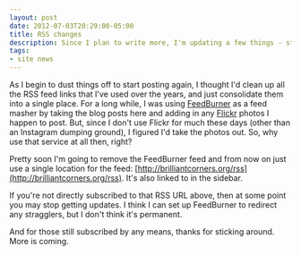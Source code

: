 ```yaml
---
layout: post
date: 2012-07-03T20:29:00-05:00
title: RSS changes
description: Since I plan to write more, I'm updating a few things - starting with the RSS feed.
tags:
- site news
---
```

As I begin to dust things off to start posting again, I thought I'd clean up all the RSS feed links that I've used over the years, and just consolidate them into a single place. For a long while, I was using [FeedBurner](http://feedburner.google.com/) as a feed masher by taking the blog posts here and adding in any [Flickr](http://flickr.com/photos/billturner) photos I happen to post. But, since I don't use Flickr for much these days (other than an Instagram dumping ground), I figured I'd take the photos out. So, why use that service at all then, right?

Pretty soon I'm going to remove the FeedBurner feed and from now on just use a single location for the feed: [http://brilliantcorners.org/rss](http://brilliantcorners.org/rss). It's also linked to in the sidebar.

If you're not directly subscribed to that RSS URL above, then at some point you may stop getting updates. I think I can set up FeedBurner to redirect any stragglers, but I don't think it's permanent.

And for those still subscribed by any means, thanks for sticking around. More is coming.
